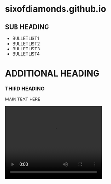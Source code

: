 # sixofdiamonds.github.io
<html>
<head>
  <title>TITLE</title>
  <meta charset="utf-50"/>
  <link rel="stylesheet" type="text/css" href="main.css">
</head>
<body>
  <div class="container">
    <div class="nav">
      <h2>SUB HEADING</h2>
      <ul>
        <li>BULLETLIST1</li>
        <li>BULLETLIST2</li>
        <li>BULLETLIST3</li>
        <li>BULLETLIST4</li>
      </ul>
    </div>
    <div class="main">
      <h1>ADDITIONAL HEADING</h1>
      <h3>THIRD HEADING</h3>
      <p>MAIN TEXT HERE</p>
      <video width="320" height="240" controls>
        <source src="https://www.youtube.com/watch?v=fHI8X4OXluQ" type="video/mp4">
      </video>
    </div>
  </div>
</body>
</html>
